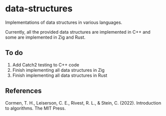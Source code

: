 # data-structures
Implementations of data structures in various languages.

Currently, all the provided data structures are implemented in C++ and some are implemented in Zig and Rust.

## To do
1. Add Catch2 testing to C++ code
2. Finish implementing all data structures in Zig
3. Finish implementing all data structures in Rust

## References

Cormen, T. H., Leiserson, C. E., Rivest, R. L., & Stein, C. (2022). Introduction to algorithms. The MIT Press. 
